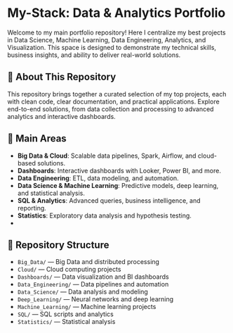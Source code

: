 
# My-Stack: Data & Analytics Portfolio

Welcome to my main portfolio repository! Here I centralize my best projects in Data Science, Machine Learning, Data Engineering, Analytics, and Visualization. This space is designed to demonstrate my technical skills, business insights, and ability to deliver real-world solutions.

## 🚀 About This Repository
This repository brings together a curated selection of my top projects, each with clean code, clear documentation, and practical applications. Explore end-to-end solutions, from data collection and processing to advanced analytics and interactive dashboards.

## 🧩 Main Areas
- **Big Data & Cloud**: Scalable data pipelines, Spark, Airflow, and cloud-based solutions.
- **Dashboards**: Interactive dashboards with Looker, Power BI, and more.
- **Data Engineering**: ETL, data modeling, and automation.
- **Data Science & Machine Learning**: Predictive models, deep learning, and statistical analysis.
- **SQL & Analytics**: Advanced queries, business intelligence, and reporting.
- **Statistics**: Exploratory data analysis and hypothesis testing.
- 
## 📂 Repository Structure
- `Big_Data/` — Big Data and distributed processing
- `Cloud/` — Cloud computing projects
- `Dashboards/` — Data visualization and BI dashboards
- `Data_Engineering/` — Data pipelines and automation
- `Data_Science/` — Data analysis and modeling
- `Deep_Learning/` — Neural networks and deep learning
- `Machine_Learning/` — Machine learning projects
- `SQL/` — SQL scripts and analytics
- `Statistics/` — Statistical analysis
